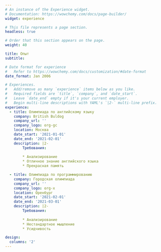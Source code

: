 ```yaml
---
# An instance of the Experience widget.
# Documentation: https://wowchemy.com/docs/page-builder/
widget: experience

# This file represents a page section.
headless: true

# Order that this section appears on the page.
weight: 40

title: Опыт
subtitle:

# Date format for experience
#   Refer to https://wowchemy.com/docs/customization/#date-format
date_format: Jan 2006

# Experiences.
#   Add/remove as many `experience` items below as you like.
#   Required fields are `title`, `company`, and `date_start`.
#   Leave `date_end` empty if it's your current employer.
#   Begin multi-line descriptions with YAML's `|2-` multi-line prefix.
experience:
  - title: Олимпиада по английскому языку
    company: British Buldog
    company_url: ''
    company_logo: org-gc
    location: Mосква
    date_start: '2021-01-01'
    date_end: '2021-02-01'
    description: |2-
        Требования:
        
        * Анализирование
        * Отличное знание английского языка
        * Прекрасная память

  - title: Олимпиада по программированию
    company: Городская олимпиада
    company_url: ''
    company_logo: org-x
    location: Оренбург
    date_start: '2021-02-01'
    date_end: '2021-03-01'
    description: |2-
        Требования:
        
        * Анализирование
        * Нестандартное мышление
        * Усидчивость

design:
  columns: '2'
---
```

